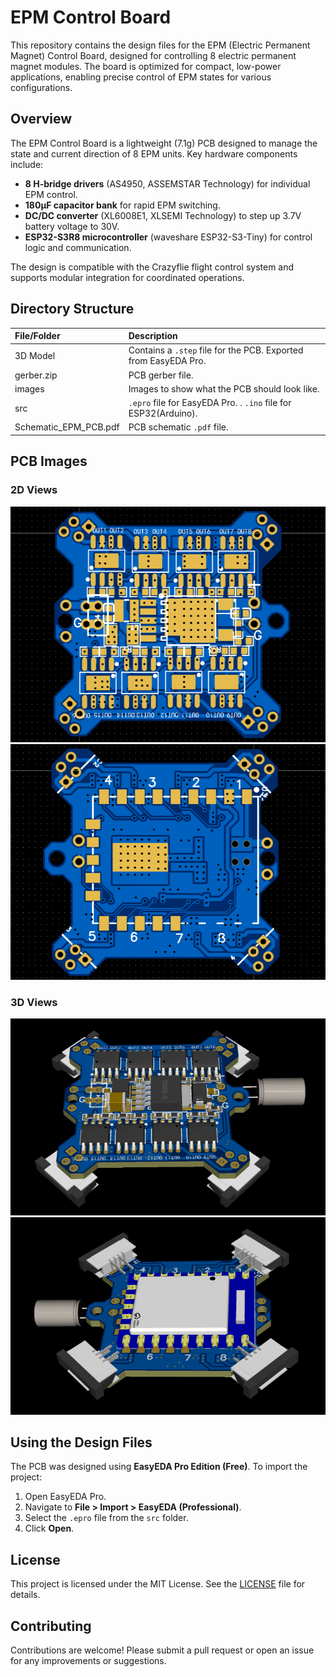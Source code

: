 # EPM Control Board

This repository contains the design files for the EPM (Electric Permanent Magnet) Control Board, designed for controlling 8 electric permanent magnet modules. The board is optimized for compact, low-power applications, enabling precise control of EPM states for various configurations.

## Overview

The EPM Control Board is a lightweight (7.1g) PCB designed to manage the state and current direction of 8 EPM units. Key hardware components include:

- **8 H-bridge drivers** (AS4950, ASSEMSTAR Technology) for individual EPM control.
- **180µF capacitor bank** for rapid EPM switching.
- **DC/DC converter** (XL6008E1, XLSEMI Technology) to step up 3.7V battery voltage to 30V.
- **ESP32-S3R8 microcontroller** (waveshare ESP32-S3-Tiny) for control logic and communication.

The design is compatible with the Crazyflie flight control system and supports modular integration for coordinated operations.

## Directory Structure

| File/Folder           | Description                                                  |
| :-------------------- | :----------------------------------------------------------- |
| 3D Model              | Contains a `.step` file for the PCB. Exported from EasyEDA Pro. |
| gerber.zip            | PCB gerber file.                                             |
| images                | Images to show what the PCB should look like.                |
| src                   | `.epro` file for EasyEDA Pro. .  `.ino` file for ESP32(Arduino). |
| Schematic_EPM_PCB.pdf | PCB schematic `.pdf` file.                                   |

## PCB Images

### 2D Views
![PCB 2D Front](images/EPM_PCB_2D_F.png)
![PCB 2D Back](images/EPM_PCB_2D_B.png)

### 3D Views
![PCB 3D Front](images/EPM_PCB_3D_F.png)
![PCB 3D Back](images/EPM_PCB_3D_B.png)

## Using the Design Files

The PCB was designed using **EasyEDA Pro Edition (Free)**. To import the project:

1. Open EasyEDA Pro.
2. Navigate to **File > Import > EasyEDA (Professional)**.
3. Select the `.epro` file from the `src` folder.
4. Click **Open**.

## License

This project is licensed under the MIT License. See the [LICENSE](LICENSE) file for details.

## Contributing

Contributions are welcome! Please submit a pull request or open an issue for any improvements or suggestions.
